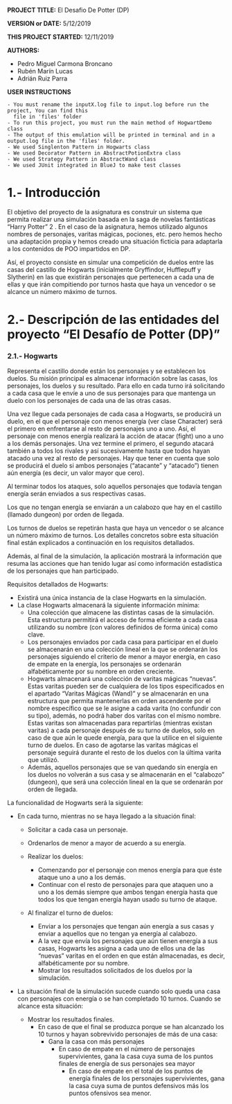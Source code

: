
**PROJECT TITLE:** El Desafio De Potter (DP)

**VERSION or DATE:** 5/12/2019

**THIS PROJECT STARTED:** 12/11/2019

**AUTHORS:**
   - Pedro Miguel Carmona Broncano
   - Rubén Marín Lucas
   - Adrián Ruiz Parra
   
**USER INSTRUCTIONS**

    - You must rename the inputX.log file to input.log before run the project, You can find this
      file in 'files' folder
    - To run this project, you must run the main method of HogwartDemo class
    - The output of this emulation will be printed in terminal and in a output.log file in the 'files' folder.
    - We used Singlenton Pattern in Hogwarts class
    - We used Decorator Pattern in AbstractPotionExtra class
    - We used Strategy Pattern in AbstractWand class
    - We used JUnit integrated in BlueJ to make test classes


# 1.- Introducción
El objetivo del proyecto de la asignatura es construir un sistema que permita realizar una
simulación basada en la saga de novelas fantásticas “Harry Potter” 2 . En el caso de la asignatura,
hemos utilizado algunos nombres de personajes, varitas mágicas, pociones, etc. pero hemos
hecho una adaptación propia y hemos creado una situación ficticia para adaptarla a los contenidos
de POO impartidos en DP.

Así, el proyecto consiste en simular una competición de duelos entre las casas del castillo de
Hogwarts (inicialmente Gryffindor, Hufflepuff y Slytherin) en las que existirán personajes que
pertenecen a cada una de ellas y que irán compitiendo por turnos hasta que haya un vencedor o
se alcance un número máximo de turnos.

# 2.- Descripción de las entidades del proyecto “El Desafío de Potter (DP)”
### 2.1.- Hogwarts
Representa el castillo donde están los personajes y se establecen los duelos.
Su misión principal es almacenar información sobre las casas, los personajes, los duelos y su
resultado.
Para ello en cada turno irá solicitando a cada casa que le envíe a uno de sus personajes para que
mantenga un duelo con los personajes de cada una de las otras casas.

Una vez llegue cada personajes de cada casa a Hogwarts, se producirá un duelo, en el que el
personaje con menos energía (ver clase Character) será el primero en enfrentarse al resto de
personajes uno a uno. Así, el personaje con menos energía realizará la acción de atacar (fight)
uno a uno a los demás personajes. Una vez termine el primero, el segundo atacará también a
todos los rivales y así sucesivamente hasta que todos hayan atacado una vez al resto de
personajes. Hay que tener en cuenta que solo se producirá el duelo si ambos personajes
(“atacante” y “atacado”) tienen aún energía (es decir, un valor mayor que cero).

Al terminar todos los ataques, solo aquellos personajes que todavía tengan energía serán
enviados a sus respectivas casas.

Los que no tengan energía se enviarán a un calabozo que hay en el castillo (llamado dungeon)
por orden de llegada.

Los turnos de duelos se repetirán hasta que haya un vencedor o se alcance un número máximo
de turnos. Los detalles concretos sobre esta situación final están explicados a continuación en los
requisitos detallados.

Además, al final de la simulación, la aplicación mostrará la información que resuma las acciones
que han tenido lugar así como información estadística de los personajes que han participado.

Requisitos detallados de Hogwarts:
- Existirá una única instancia de la clase Hogwarts en la simulación.
- La clase Hogwarts almacenará la siguiente información mínima:
   - Una colección que almacene las distintas casas de la simulación. Esta estructura
   permitirá el acceso de forma eficiente a cada casa utilizando su nombre (con
   valores definidos de forma única) como clave.
   - Los personajes enviados por cada casa para participar en el duelo se almacenarán
   en una colección lineal en la que se ordenarán los personajes siguiendo el criterio
   de menor a mayor energía, en caso de empate en la energía, los personajes se
   ordenarán alfabéticamente por su nombre en orden creciente.
   - Hogwarts almacenará una colección de varitas mágicas “nuevas”. Estas varitas
   pueden ser de cualquiera de los tipos especificados en el apartado “Varitas
   Mágicas (Wand)” y se almacenarán en una estructura que permita mantenerlas en
   orden ascendente por el nombre específico que se le asigne a cada varita (no
   confundir con su tipo), además, no podrá haber dos varitas con el mismo nombre.
   Estas varitas son almacenadas para repartirlas (mientras existan varitas) a cada
   personaje después de su turno de duelos, solo en caso de que aún le quede
   energía, para que la utilice en el siguiente turno de duelos. En caso de agotarse las
   varitas mágicas el personaje seguirá durante el resto de los duelos con la última
   varita que utilizó.
   - Además, aquellos personajes que se van quedando sin energía en los duelos no
   volverán a sus casa y se almacenarán en el “calabozo” (dungeon), que será una
   colección lineal en la que se ordenarán por orden de llegada.


La funcionalidad de Hogwarts será la siguiente:
- En cada turno, mientras no se haya llegado a la situación final:
   - Solicitar a cada casa un personaje.
   - Ordenarlos de menor a mayor de acuerdo a su energía.
   - Realizar los duelos:
      - Comenzando por el personaje con menos energía para que éste ataque uno
         a uno a los demás.
      - Continuar con el resto de personajes para que ataquen uno a uno a los
        demás siempre que ambos tengan energía hasta que todos los que tengan
        energía hayan usado su turno de ataque.

   - Al finalizar el turno de duelos:
      - Enviar a los personajes que tengan aún energía a sus casas y enviar a
        aquellos que no tengan ya energía al calabozo.
      - A la vez que envía los personajes que aún tienen energía a sus casas,
        Hogwarts les asigna a cada uno de ellos una de las “nuevas” varitas en el
        orden en que están almacenadas, es decir, alfabéticamente por su nombre.
      - Mostrar los resultados solicitados de los duelos por la simulación.
      

- La situación final de la simulación sucede cuando solo queda una casa con
  personajes con energía o se han completado 10 turnos. Cuando se alcance esta
  situación:
  - Mostrar los resultados finales.
    - En caso de que el final se produzca porque se han alcanzado los 10 turnos
      y hayan sobrevivido personajes de más de una casa:
      - Gana la casa con más personajes
         - En caso de empate en el número de personajes
           supervivientes, gana la casa cuya suma de los puntos finales
           de energía de sus personajes sea mayor
           - En caso de empate en el total de los puntos de
             energía finales de los personajes supervivientes, gana
             la casa cuya suma de puntos defensivos más los
             puntos ofensivos sea menor.
